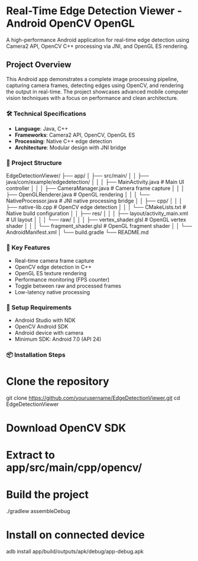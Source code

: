 # Real-Time Edge Detection Viewer - Android OpenCV OpenGL

A high-performance Android application for real-time edge detection using Camera2 API, OpenCV C++ processing via JNI, and OpenGL ES rendering.

## Project Overview

This Android app demonstrates a complete image processing pipeline, capturing camera frames, detecting edges using OpenCV, and rendering the output in real-time. The project showcases advanced mobile computer vision techniques with a focus on performance and clean architecture.

### 🛠 Technical Specifications
- **Language**: Java, C++
- **Frameworks**: Camera2 API, OpenCV, OpenGL ES
- **Processing**: Native C++ edge detection
- **Architecture**: Modular design with JNI bridge

### 📁 Project Structure
EdgeDetectionViewer/
├── app/
│ ├── src/main/
│ │ ├── java/com/example/edgedetection/
│ │ │ ├── MainActivity.java # Main UI controller
│ │ │ ├── CameraManager.java # Camera frame capture
│ │ │ ├── OpenGLRenderer.java # OpenGL rendering
│ │ │ └── NativeProcessor.java # JNI native processing bridge
│ │ ├── cpp/
│ │ │ ├── native-lib.cpp # OpenCV edge detection
│ │ │ └── CMakeLists.txt # Native build configuration
│ │ ├── res/
│ │ │ ├── layout/activity_main.xml # UI layout
│ │ │ └── raw/
│ │ │ ├── vertex_shader.glsl # OpenGL vertex shader
│ │ │ └── fragment_shader.glsl # OpenGL fragment shader
│ │ └── AndroidManifest.xml
│ └── build.gradle
└── README.md

### 🚀 Key Features
- Real-time camera frame capture
- OpenCV edge detection in C++
- OpenGL ES texture rendering
- Performance monitoring (FPS counter)
- Toggle between raw and processed frames
- Low-latency native processing

### 🔧 Setup Requirements
- Android Studio with NDK
- OpenCV Android SDK
- Android device with camera
- Minimum SDK: Android 7.0 (API 24)

### 📦 Installation Steps

# Clone the repository
git clone https://github.com/yourusername/EdgeDetectionViewer.git
cd EdgeDetectionViewer

# Download OpenCV SDK
# Extract to app/src/main/cpp/opencv/

# Build the project
./gradlew assembleDebug

# Install on connected device
adb install app/build/outputs/apk/debug/app-debug.apk

